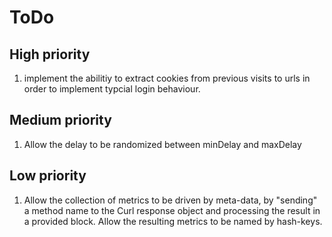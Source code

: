 # ToDo

## High priority

 1. implement the abilitiy to extract cookies from previous visits to 
urls in order to implement typcial login behaviour.

## Medium priority

 1. Allow the delay to be randomized between minDelay and maxDelay

## Low priority

 1. Allow the collection of metrics to be driven by meta-data, by 
"sending" a method name to the Curl response object and processing the 
result in a provided block. Allow the resulting metrics to be named by 
hash-keys.
